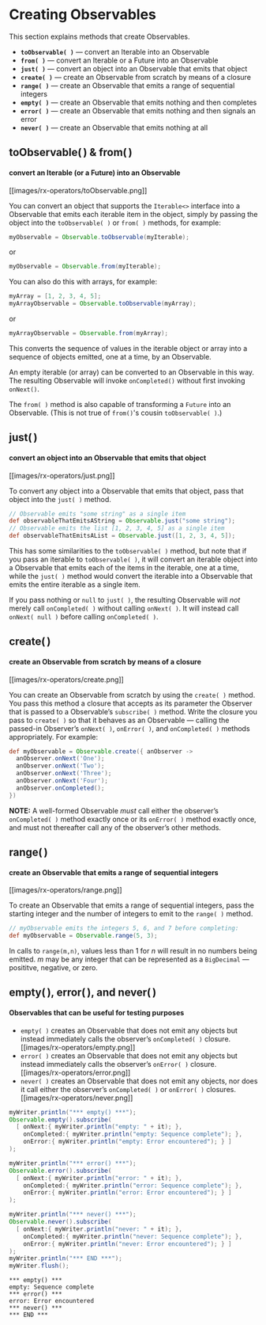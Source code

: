 # Creating Observables

This section explains methods that create Observables.

* **`toObservable( )`** — convert an Iterable into an Observable
* **`from( )`** — convert an Iterable or a Future into an Observable
* **`just( )`** — convert an object into an Observable that emits that object
* **`create( )`** — create an Observable from scratch by means of a closure
* **`range( )`** — create an Observable that emits a range of sequential integers
* **`empty( )`** — create an Observable that emits nothing and then completes
* **`error( )`** — create an Observable that emits nothing and then signals an error
* **`never( )`** — create an Observable that emits nothing at all

## toObservable( ) & from( )
#### convert an Iterable (or a Future) into an Observable

[[images/rx-operators/toObservable.png]]

You can convert an object that supports the `Iterable<>` interface into a Observable that emits each iterable item in the object, simply by passing the object into the `toObservable( )` or `from( )` methods, for example:

```groovy
myObservable = Observable.toObservable(myIterable);
```
or
```groovy
myObservable = Observable.from(myIterable);
```

You can also do this with arrays, for example:

```groovy
myArray = [1, 2, 3, 4, 5];
myArrayObservable = Observable.toObservable(myArray);
```
or
```groovy
myArrayObservable = Observable.from(myArray);
```

This converts the sequence of values in the iterable object or array into a sequence of objects emitted, one at a time, by an Observable.

An empty iterable (or array) can be converted to an Observable in this way. The resulting Observable will invoke `onCompleted()` without first invoking `onNext()`.

The `from( )` method is also capable of transforming a `Future` into an Observable. (This is not true of `from()`'s cousin `toObservable( )`.)

## just( )
#### convert an object into an Observable that emits that object

[[images/rx-operators/just.png]]

To convert any object into a Observable that emits that object, pass that object into the `just( )` method.

```groovy
// Observable emits "some string" as a single item
def observableThatEmitsAString = Observable.just("some string"); 
// Observable emits the list [1, 2, 3, 4, 5] as a single item
def observableThatEmitsAList = Observable.just([1, 2, 3, 4, 5]); 
```

This has some similarities to the `toObservable( )` method, but note that if you pass an iterable to `toObservable( )`, it will convert an iterable object into a Observable that emits each of the items in the iterable, one at a time, while the `just( )` method would convert the iterable into a Observable that emits the entire iterable as a single item.

If you pass nothing or `null` to `just( )`, the resulting Observable will _not_ merely call `onCompleted( )` without calling `onNext( )`. It will instead call `onNext( null )` before calling `onCompleted( )`.

## create( )
#### create an Observable from scratch by means of a closure

[[images/rx-operators/create.png]]

You can create an Observable from scratch by using the `create( )` method. You pass this method a closure that accepts as its parameter the Observer that is passed to a Observable’s `subscribe( )` method. Write the closure you pass to `create( )` so that it behaves as an Observable — calling the passed-in Observer’s `onNext( )`, `onError( )`, and `onCompleted( )` methods appropriately. For example:

```groovy
def myObservable = Observable.create({ anObserver ->
  anObserver.onNext('One');
  anObserver.onNext('Two');
  anObserver.onNext('Three');
  anObserver.onNext('Four');
  anObserver.onCompleted();
})
```

**NOTE:** A well-formed Observable _must_ call either the observer’s `onCompleted( )` method exactly once or its `onError( )` method exactly once, and must not thereafter call any of the observer’s other methods.

## range( )
#### create an Observable that emits a range of sequential integers

[[images/rx-operators/range.png]]

To create an Observable that emits a range of sequential integers, pass the starting integer and the number of integers to emit to the `range( )` method.
```groovy
// myObservable emits the integers 5, 6, and 7 before completing:
def myObservable = Observable.range(5, 3);
```

In calls to `range(m,n)`, values less than 1 for _n_ will result in no numbers being emitted. _m_ may be any integer that can be represented as a `BigDecimal` — posititve, negative, or zero.

## empty( ), error( ), and never( )
#### Observables that can be useful for testing purposes

* `empty( )` creates an Observable that does not emit any objects but instead immediately calls the observer’s `onCompleted( )` closure.
[[images/rx-operators/empty.png]]
* `error( )` creates an Observable that does not emit any objects but instead immediately calls the observer’s `onError( )` closure.
[[images/rx-operators/error.png]]
* `never( )` creates an Observable that does not emit any objects, nor does it call either the observer’s `onCompleted( )` or `onError( )` closures.
[[images/rx-operators/never.png]]

```groovy
myWriter.println("*** empty() ***");
Observable.empty().subscribe(
  [ onNext:{ myWriter.println("empty: " + it); },
    onCompleted:{ myWriter.println("empty: Sequence complete"); },
    onError:{ myWriter.println("empty: Error encountered"); } ]
);

myWriter.println("*** error() ***");
Observable.error().subscribe(
  [ onNext:{ myWriter.println("error: " + it); },
    onCompleted:{ myWriter.println("error: Sequence complete"); },
    onError:{ myWriter.println("error: Error encountered"); } ]
);

myWriter.println("*** never() ***");
Observable.never().subscribe(
  [ onNext:{ myWriter.println("never: " + it); },
    onCompleted:{ myWriter.println("never: Sequence complete"); },
    onError:{ myWriter.println("never: Error encountered"); } ]
);
myWriter.println("*** END ***");
myWriter.flush();
```
```
*** empty() ***
empty: Sequence complete
*** error() ***
error: Error encountered
*** never() ***
*** END ***
```